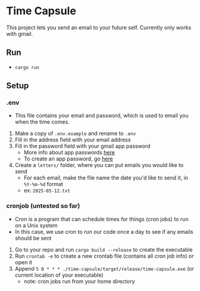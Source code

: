 # Time Capsule

This project lets you send an email to your future self. Currently only works with gmail.

## Run

- `cargo run`

## Setup

### .env

- This file contains your email and password, which is used to email you when the time comes.

1. Make a copy of `.env.example` and rename to `.env`
2. Fill in the address field with your email address
3. Fill in the password field with your gmail app password
   - More info about app passwords [here](https://support.google.com/accounts/answer/185833)
   - To create an app password, go [here](https://myaccount.google.com/apppasswords)
4. Create a `letters/` folder, where you can put emails you would like to send
    - For each email, make the file name the date you'd like to send it, in `%Y-%m-%d` format
    - ex: `2025-05-12.txt`

### cronjob (untested so far)

- Cron is a program that can schedule times for things (cron jobs) to run on a Unix system
- In this case, we use cron to run our code once a day to see if any emails should be sent

1. Go to your repo and run `cargo build --release` to create the executable
2. Run `crontab -e` to create a new crontab file (contains all cron job info) or open it
3. Append `5 0 * * * ./time-capsule/target/release/time-capsule.exe` (or current location of your executable)
   - note: cron jobs run from your home directory
